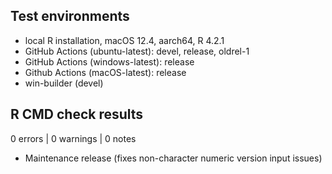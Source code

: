 ## Test environments

* local R installation, macOS 12.4, aarch64, R 4.2.1
* GitHub Actions (ubuntu-latest): devel, release, oldrel-1
* GitHub Actions (windows-latest): release
* Github Actions (macOS-latest): release
* win-builder (devel)

## R CMD check results

0 errors | 0 warnings | 0 notes

* Maintenance release (fixes non-character numeric version input issues)
